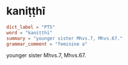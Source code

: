 # kaniṭṭhī

``` toml
dict_label = "PTS"
word = "kaniṭṭhī"
summary = "younger sister Mhvs.7, Mhvs.67."
grammar_comment = "feminine a"
```

younger sister Mhvs.7, Mhvs.67.

